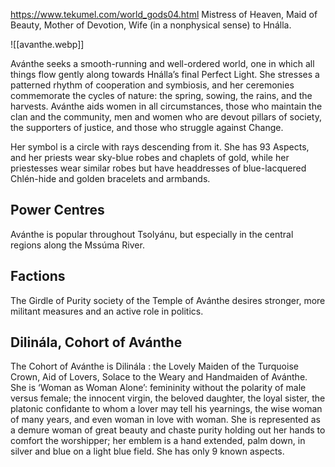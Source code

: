 https://www.tekumel.com/world_gods04.html
Mistress of Heaven, Maid of Beauty, Mother of Devotion, Wife (in a nonphysical sense) to Hnálla.

![[avanthe.webp]]

Avánthe seeks a smooth-running and well-ordered world, one in which all things flow gently along towards Hnálla’s final Perfect Light. She stresses a patterned rhythm of cooperation and symbiosis, and her ceremonies commemorate the cycles of nature: the spring, sowing, the rains, and the harvests. Avánthe aids women in all circumstances, those who maintain the clan and the community, men and women who are devout pillars of society, the supporters of justice, and those who struggle against Change.

Her symbol is a circle with rays descending from it. She has 93 Aspects, and her priests wear sky-blue robes and chaplets of gold, while her priestesses wear similar robes but have headdresses of blue-lacquered Chlén-hide and golden bracelets and armbands.

## Power Centres

Avánthe is popular throughout Tsolyánu, but especially in the central regions along the Mssúma River.

## Factions

The Girdle of Purity society of the Temple of Avánthe desires stronger, more militant measures and an active role in politics.

## Dilinála, Cohort of Avánthe

The Cohort of Avánthe is Dilinála : the Lovely Maiden of the Turquoise Crown, Aid of Lovers, Solace to the Weary and Handmaiden of Avánthe. She is ‘Woman as Woman Alone’: femininity without the polarity of male versus female; the innocent virgin, the beloved daughter, the loyal sister, the platonic confidante to whom a lover may tell his yearnings, the wise woman of many years, and even woman in love with woman. She is represented as a demure woman of great beauty and chaste purity holding out her hands to comfort the worshipper; her emblem is a hand extended, palm down, in silver and blue on a light blue field. She has only 9 known aspects.